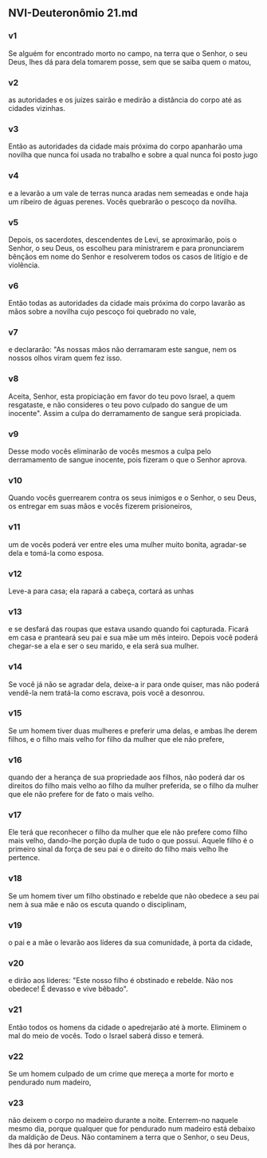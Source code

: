 ## NVI-Deuteronômio 21.md
### v1
 Se alguém for encontrado morto no campo, na terra que o Senhor, o seu Deus, lhes dá para dela tomarem posse, sem que se saiba quem o matou,
### v2
 as autoridades e os juízes sairão e medirão a distância do corpo até as cidades vizinhas.
### v3
 Então as autoridades da cidade mais próxima do corpo apanharão uma novilha que nunca foi usada no trabalho e sobre a qual nunca foi posto jugo
### v4
 e a levarão a um vale de terras nunca aradas nem semeadas e onde haja um ribeiro de águas perenes. Vocês quebrarão o pescoço da novilha.
### v5
 Depois, os sacerdotes, descendentes de Levi, se aproximarão, pois o Senhor, o seu Deus, os escolheu para ministrarem e para pronunciarem bênçãos em nome do Senhor e resolverem todos os casos de litígio e de violência.
### v6
 Então todas as autoridades da cidade mais próxima do corpo lavarão as mãos sobre a novilha cujo pescoço foi quebrado no vale,
### v7
 e declararão: "As nossas mãos não derramaram este sangue, nem os nossos olhos viram quem fez isso.
### v8
 Aceita, Senhor, esta propiciação em favor do teu povo Israel, a quem resgataste, e não consideres o teu povo culpado do sangue de um inocente". Assim a culpa do derramamento de sangue será propiciada.
### v9
 Desse modo vocês eliminarão de vocês mesmos a culpa pelo derramamento de sangue inocente, pois fizeram o que o Senhor aprova.
### v10
 Quando vocês guerrearem contra os seus inimigos e o Senhor, o seu Deus, os entregar em suas mãos e vocês fizerem prisioneiros,
### v11
 um de vocês poderá ver entre eles uma mulher muito bonita, agradar-se dela e tomá-la como esposa.
### v12
 Leve-a para casa; ela rapará a cabeça, cortará as unhas
### v13
 e se desfará das roupas que estava usando quando foi capturada. Ficará em casa e pranteará seu pai e sua mãe um mês inteiro. Depois você poderá chegar-se a ela e ser o seu marido, e ela será sua mulher.
### v14
 Se você já não se agradar dela, deixe-a ir para onde quiser, mas não poderá vendê-la nem tratá-la como escrava, pois você a desonrou.
### v15
 Se um homem tiver duas mulheres e preferir uma delas, e ambas lhe derem filhos, e o filho mais velho for filho da mulher que ele não prefere,
### v16
 quando der a herança de sua propriedade aos filhos, não poderá dar os direitos do filho mais velho ao filho da mulher preferida, se o filho da mulher que ele não prefere for de fato o mais velho.
### v17
 Ele terá que reconhecer o filho da mulher que ele não prefere como filho mais velho, dando-lhe porção dupla de tudo o que possui. Aquele filho é o primeiro sinal da força de seu pai e o direito do filho mais velho lhe pertence.
### v18
 Se um homem tiver um filho obstinado e rebelde que não obedece a seu pai nem à sua mãe e não os escuta quando o disciplinam,
### v19
 o pai e a mãe o levarão aos líderes da sua comunidade, à porta da cidade,
### v20
 e dirão aos líderes: "Este nosso filho é obstinado e rebelde. Não nos obedece! É devasso e vive bêbado".
### v21
 Então todos os homens da cidade o apedrejarão até à morte. Eliminem o mal do meio de vocês. Todo o Israel saberá disso e temerá.
### v22
 Se um homem culpado de um crime que mereça a morte for morto e pendurado num madeiro,
### v23
 não deixem o corpo no madeiro durante a noite. Enterrem-no naquele mesmo dia, porque qualquer que for pendurado num madeiro está debaixo da maldição de Deus. Não contaminem a terra que o Senhor, o seu Deus, lhes dá por herança.
